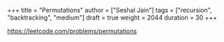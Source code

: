 +++
title = "Permutations"
author = ["Seshal Jain"]
tags = ["recursion", "backtracking", "medium"]
draft = true
weight = 2044
duration = 30
+++

<https://leetcode.com/problems/permutations>

